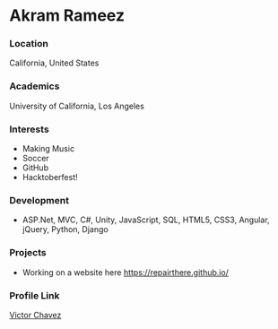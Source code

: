 # Akram Rameez

### Location

California, United States

### Academics

University of California, Los Angeles

### Interests

- Making Music
- Soccer
- GitHub
- Hacktoberfest!

### Development

- ASP.Net, MVC, C#, Unity, JavaScript, SQL, HTML5, CSS3, Angular, jQuery, Python, Django

### Projects

- Working on a website here https://repairthere.github.io/

### Profile Link

[Victor Chavez](https://github.com/vrchavez)